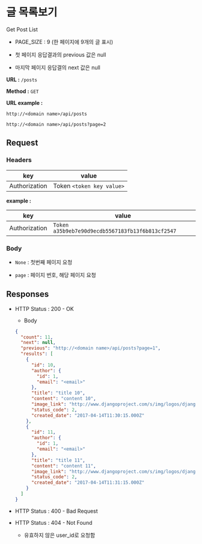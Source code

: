 # 글 목록보기

Get Post List

- PAGE_SIZE : 9 (한 페이지에 9개의 글 표시)

- 첫 페이지 응답결과의 previous 값은 null

- 마지막 페이지 응답결의 next 값은 null

**URL :** `/posts`

**Method :** `GET`

**URL example :**

`http://<domain name>/api/posts`

`http://<domain name>/api/posts?page=2`

## Request

### Headers

key           | value
------------- | -------------------------
Authorization | Token `<token key value>`

**example :**

key           | value
------------- | ------------------------------------------------
Authorization | `Token a35b9eb7e90d9ecdb5567183fb13f6b813cf2547`

### Body

- `None` : 첫번째 페이지 요청

- `page` : 페이지 번호, 해당 페이지 요청

## Responses

- HTTP Status : 200 - OK

  - Body

  ```json
  {
    "count": 11,
    "next": null,
    "previous": "http://<domain name>/api/posts?page=1",
    "results": [
      {
        "id": 10,
        "author": {
          "id": 1,
          "email": "<email>"
        },
        "title": "title 10",
        "content": "content 10",
        "image_link": "http://www.djangoproject.com/s/img/logos/django-logo-negative.svg",
        "status_code": 2,
        "created_date": "2017-04-14T11:30:15.000Z"
      },
      {
        "id": 11,
        "author": {
          "id": 1,
          "email": "<email>"
        },
        "title": "title 11",
        "content": "content 11",
        "image_link": "http://www.djangoproject.com/s/img/logos/django-logo-negative.svg",
        "status_code": 2,
        "created_date": "2017-04-14T11:31:15.000Z"
      }
    ]
  }
  ```

- HTTP Status : 400 - Bad Request

- HTTP Status : 404 - Not Found

  - 유효하지 않은 user_id로 요청함
